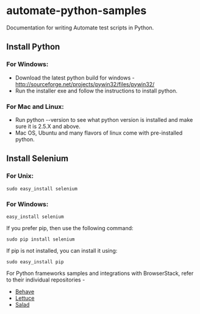 automate-python-samples
=======================

Documentation for writing Automate test scripts in Python.

## Install Python

### For Windows:

 - Download the latest python build for windows - http://sourceforge.net/projects/pywin32/files/pywin32/
 - Run the installer exe and follow the instructions to install python.

### For Mac and Linux:

 - Run python --version to see what python version is installed and make sure it is 2.5.X and above.
 - Mac OS, Ubuntu and many flavors of linux come with pre-installed python.

## Install Selenium

### For Unix:
```
sudo easy_install selenium
```

### For Windows:
```
easy_install selenium
```

If you prefer pip, then use the following command:
```
sudo pip install selenium
```

If pip is not installed, you can install it using:
```
sudo easy_install pip
```

For Python frameworks samples and integrations with BrowserStack, refer to their individual repositories - 

- [Behave](https://github.com/browserstack/behave-browserstack)
- [Lettuce](https://github.com/browserstack/lettuce-browserstack)
- [Salad](https://github.com/browserstack/salad-browserstack)
